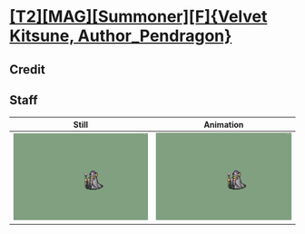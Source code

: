 # [\[T2\]\[MAG\]\[Summoner\]\[F\]{Velvet Kitsune, Author_Pendragon}](../)

## Credit


	
## Staff

| Still | Animation |
| :---: | :-------: |
| ![Staff still](./Staff_000.png) | ![Staff animation](./Staff.gif) |
